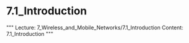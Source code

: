# 7.1_Introduction

"""
Lecture: 7_Wireless_and_Mobile_Networks/7.1_Introduction
Content: 7.1_Introduction
"""

